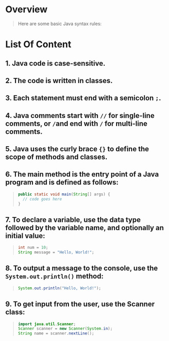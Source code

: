 # Overview
> Here are some basic Java syntax rules:

# List Of Content
## 1. Java code is case-sensitive.

## 2. The code is written in classes.

## 3. Each statement must end with a semicolon `;`.

## 4. Java comments start with `//` for single-line comments, or `/`and end with `/` for multi-line comments.

## 5. Java uses the curly brace `{}` to define the scope of methods and classes.

## 6. The main method is the entry point of a Java program and is defined as follows:
> ```java
> public static void main(String[] args) {
>   // code goes here
> }
> ```

## 7. To declare a variable, use the data type followed by the variable name, and optionally an initial value:
> ```java
> int num = 10;
> String message = "Hello, World!";
> ```

## 8. To output a message to the console, use the `System.out.println()` method:
> ```java
> System.out.println("Hello, World!");
> ```

## 9. To get input from the user, use the Scanner class:
> ```java
> import java.util.Scanner;
> Scanner scanner = new Scanner(System.in);
> String name = scanner.nextLine();
> ```
